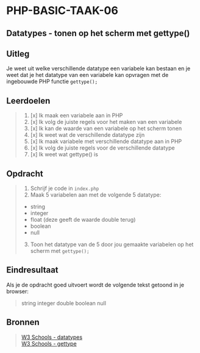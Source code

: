 # PHP-BASIC-TAAK-06

## Datatypes - tonen op het scherm met gettype()

## Uitleg

Je weet uit welke verschillende datatype een variabele kan bestaan
en je weet dat je het datatype van een variabele kan opvragen met de ingebouwde PHP functie `gettype();`

>

## Leerdoelen

> 1.  [x] Ik maak een variabele aan in PHP
> 2.  [x] Ik volg de juiste regels voor het maken van een variabele
> 3.  [x] Ik kan de waarde van een variabele op het scherm tonen
> 4.  [x] Ik weet wat de verschillende datatype zijn
> 5.  [x] Ik maak variabele met verschillende datatype aan in PHP
> 6.  [x] Ik volg de juiste regels voor de verschillende datatype
> 7.  [x] Ik weet wat gettype() is

## Opdracht

> 1.  Schrijf je code in `index.php`
> 2.  Maak 5 variabelen aan met de volgende 5 datatype:
>
> - string
> - integer
> - float (deze geeft de waarde double terug)
> - boolean
> - null
>
> 3.  Toon het datatype van de 5 door jou gemaakte variabelen op het scherm met `gettype();`

## Eindresultaat

Als je de opdracht goed uitvoert wordt de volgende tekst getoond in je browser:

> string integer double boolean null

## Bronnen

> [W3 Schools - datatypes](https://www.w3schools.com/php/php_datatypes.asp)  
> [W3 Schools - gettype](https://www.w3schools.com/php/func_var_gettype.asp)
